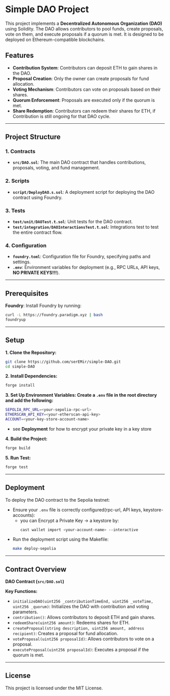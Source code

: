 # Simple DAO Project

This project implements a **Decentralized Autonomous Organization (DAO)** using Solidity. The DAO allows contributors to pool funds, create proposals, vote on them, and execute proposals if a quorum is met. It is designed to be deployed on Ethereum-compatible blockchains.

## Features

- **Contribution System**: Contributors can deposit ETH to gain shares in the DAO.
- **Proposal Creation**: Only the owner can create proposals for fund allocation.
- **Voting Mechanism**: Contributors can vote on proposals based on their shares.
- **Quorum Enforcement**: Proposals are executed only if the quorum is met.
- **Share Redemption**: Contributors can redeem their shares for ETH, if Contribution is still ongoing for that DAO cycle.

---

## Project Structure

### 1. **Contracts**
- **`src/DAO.sol`**: The main DAO contract that handles contributions, proposals, voting, and fund management.

### 2. **Scripts**
- **`script/DeployDAO.s.sol`**: A deployment script for deploying the DAO contract using Foundry.

### 3. **Tests**
- **`test/unit/DAOTest.t.sol`**: Unit tests for the DAO contract.
- **`test/integration/DAOInteractionsTest.t.sol`**: Integrations test to test the entire contract flow.

### 4. **Configuration**
- **`foundry.toml`**: Configuration file for Foundry, specifying paths and settings.
- **`.env`**: Environment variables for deployment (e.g., RPC URLs, API keys, **NO PRIVATE KEYS!!!**).

---

## Prerequisites

**Foundry**: Install Foundry by running:
  ```bash
  curl -L https://foundry.paradigm.xyz | bash
  foundryup
  ```

---

## Setup

**1. Clone the Repository:**
  ```bash
  git clone https://github.com/serEMir/simple-DAO.git
  cd simple-DAO
  ```

**2. Install Dependencies:**
  ```bash
  forge install
  ```

**3. Set Up Environment Variables: Create a `.env` file in the root directory and add the following:**
  ```bash
  SEPOLIA_RPC_URL=<your-sepolia-rpc-url>
  ETHERSCAN_API_KEY=<your-etherscan-api-key>
  ACCOUNT=<your-key-store-account-name>
  ```
  - see **Deployment** for how to encrypt your private key in a key store

**4. Build the Project:**
  ```bash
  forge build
  ```

**5. Run Test:**
  ```bash
  forge test
  ```

---

## Deployment

To deploy the DAO contract to the Sepolia testnet:

- Ensure your `.env` file is correctly configured(rpc-url, API keys, keystore-accounts):
  - you can Encrypt a Private Key -> a keystore by:
    ```bash
    cast wallet import <your-account-name> --interactive
    ```
- Run the deployment script using the Makefile:
  ```bash
  make deploy-sepolia
  ```

---

## Contract Overview

**DAO Contract (`src/DAO.sol`)**

**Key Functions:**

- `initializeDAO(uint256 _contributionTimeEnd, uint256 _voteTime, uint256 _quorum)`: Initializes the DAO with contribution and voting parameters.
- `contribution()`: Allows contributors to deposit ETH and gain shares.
- `redeemShare(uint256 amount)`: Redeems shares for ETH.
- `createProposal(string description, uint256 amount, address recipient)`: Creates a proposal for fund allocation.
- `voteProposal(uint256 proposalId)`: Allows contributors to vote on a proposal.
- `executeProposal(uint256 proposalId)`: Executes a proposal if the quorum is met.

---

## License

This project is licensed under the MIT License.